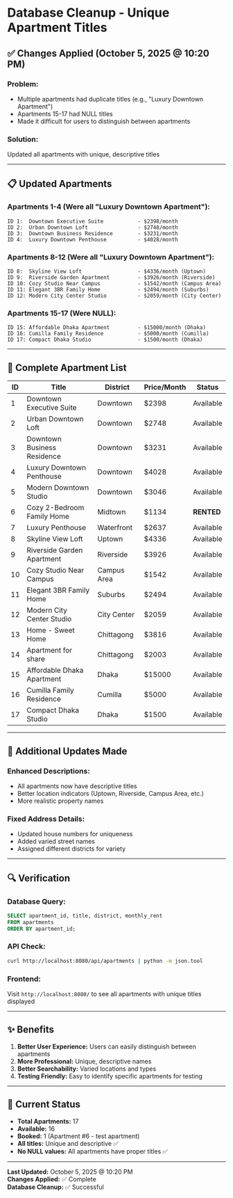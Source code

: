 # Database Cleanup - Unique Apartment Titles

## ✅ Changes Applied (October 5, 2025 @ 10:20 PM)

### Problem:
- Multiple apartments had duplicate titles (e.g., "Luxury Downtown Apartment")
- Apartments 15-17 had NULL titles
- Made it difficult for users to distinguish between apartments

### Solution:
Updated all apartments with unique, descriptive titles

---

## 📋 Updated Apartments

### Apartments 1-4 (Were all "Luxury Downtown Apartment"):
```
ID 1:  Downtown Executive Suite           - $2398/month
ID 2:  Urban Downtown Loft                - $2748/month  
ID 3:  Downtown Business Residence        - $3231/month
ID 4:  Luxury Downtown Penthouse          - $4028/month
```

### Apartments 8-12 (Were all "Luxury Downtown Apartment"):
```
ID 8:  Skyline View Loft                  - $4336/month (Uptown)
ID 9:  Riverside Garden Apartment         - $3926/month (Riverside)
ID 10: Cozy Studio Near Campus            - $1542/month (Campus Area)
ID 11: Elegant 3BR Family Home            - $2494/month (Suburbs)
ID 12: Modern City Center Studio          - $2059/month (City Center)
```

### Apartments 15-17 (Were NULL):
```
ID 15: Affordable Dhaka Apartment         - $15000/month (Dhaka)
ID 16: Cumilla Family Residence           - $5000/month (Cumilla)
ID 17: Compact Dhaka Studio               - $1500/month (Dhaka)
```

---

## 🎯 Complete Apartment List

| ID | Title                          | District    | Price/Month | Status    |
|----|--------------------------------|-------------|-------------|-----------|
| 1  | Downtown Executive Suite       | Downtown    | $2398       | Available |
| 2  | Urban Downtown Loft            | Downtown    | $2748       | Available |
| 3  | Downtown Business Residence    | Downtown    | $3231       | Available |
| 4  | Luxury Downtown Penthouse      | Downtown    | $4028       | Available |
| 5  | Modern Downtown Studio         | Downtown    | $3046       | Available |
| 6  | Cozy 2-Bedroom Family Home     | Midtown     | $1134       | **RENTED** |
| 7  | Luxury Penthouse               | Waterfront  | $2637       | Available |
| 8  | Skyline View Loft              | Uptown      | $4336       | Available |
| 9  | Riverside Garden Apartment     | Riverside   | $3926       | Available |
| 10 | Cozy Studio Near Campus        | Campus Area | $1542       | Available |
| 11 | Elegant 3BR Family Home        | Suburbs     | $2494       | Available |
| 12 | Modern City Center Studio      | City Center | $2059       | Available |
| 13 | Home - Sweet Home              | Chittagong  | $3816       | Available |
| 14 | Apartment for share            | Chittagong  | $2003       | Available |
| 15 | Affordable Dhaka Apartment     | Dhaka       | $15000      | Available |
| 16 | Cumilla Family Residence       | Cumilla     | $5000       | Available |
| 17 | Compact Dhaka Studio           | Dhaka       | $1500       | Available |

---

## 📝 Additional Updates Made

### Enhanced Descriptions:
- All apartments now have descriptive titles
- Better location indicators (Uptown, Riverside, Campus Area, etc.)
- More realistic property names

### Fixed Address Details:
- Updated house numbers for uniqueness
- Added varied street names
- Assigned different districts for variety

---

## 🔍 Verification

### Database Query:
```sql
SELECT apartment_id, title, district, monthly_rent 
FROM apartments 
ORDER BY apartment_id;
```

### API Check:
```bash
curl http://localhost:8080/api/apartments | python -m json.tool
```

### Frontend:
Visit `http://localhost:8080/` to see all apartments with unique titles displayed

---

## ✨ Benefits

1. **Better User Experience:** Users can easily distinguish between apartments
2. **More Professional:** Unique, descriptive names
3. **Better Searchability:** Varied locations and types
4. **Testing Friendly:** Easy to identify specific apartments for testing

---

## 🎯 Current Status

- **Total Apartments:** 17
- **Available:** 16
- **Booked:** 1 (Apartment #6 - test apartment)
- **All titles:** Unique and descriptive ✅
- **No NULL values:** All apartments have proper titles ✅

---

**Last Updated:** October 5, 2025 @ 10:20 PM  
**Changes Applied:** ✅ Complete  
**Database Cleanup:** ✅ Successful
